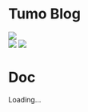 # Tumo Blog

[![](https://img.shields.io/github/issues/TyCoding/tumo.svg)](https://github.com/TyCoding/tumo/issues)  
[![](https://img.shields.io/github/forks/TyCoding/tumo.svg)](https://github.com/TyCoding/tumo/network) 
[![](https://img.shields.io/github/stars/TyCoding/tumo.svg)](https://github.com/TyCoding/tumo/stargazers) 

# Doc

Loading...